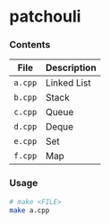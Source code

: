 # patchouli

### Contents
File | Description
-- | --
`a.cpp` | Linked List
`b.cpp` | Stack
`c.cpp` | Queue
`d.cpp` | Deque
`e.cpp` | Set
`f.cpp` | Map

### Usage
```bash
# make <FILE>
make a.cpp
```